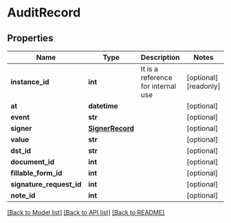 # AuditRecord

## Properties
Name | Type | Description | Notes
------------ | ------------- | ------------- | -------------
**instance_id** | **int** | It is a reference for internal use | [optional] [readonly] 
**at** | **datetime** |  | [optional] 
**event** | **str** |  | [optional] 
**signer** | [**SignerRecord**](SignerRecord.md) |  | [optional] 
**value** | **str** |  | [optional] 
**dst_id** | **str** |  | [optional] 
**document_id** | **int** |  | [optional] 
**fillable_form_id** | **int** |  | [optional] 
**signature_request_id** | **int** |  | [optional] 
**note_id** | **int** |  | [optional] 

[[Back to Model list]](../README.md#documentation-for-models) [[Back to API list]](../README.md#documentation-for-api-endpoints) [[Back to README]](../README.md)


